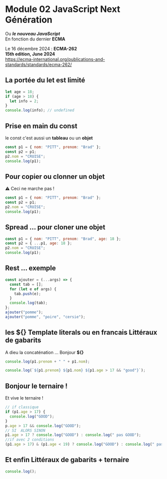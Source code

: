 # Module 02 JavaScript Next Génération

Ou **_le nouveau JavaScript_**  
En fonction du dernier **ECMA**

Le 16 décembre 2024 : **ECMA-262**  
**15th edition, June 2024**  
https://ecma-international.org/publications-and-standards/standards/ecma-262/

## La portée du let est limité

```js
let age = 18;
if (age > 18) {
  let info = 2;
}
console.log(info); // undefined
```

## Prise en main du const

le const c'est aussi un **tableau** ou un **objet**

```js
const p1 = { nom: "PITT", prenom: "Brad" };
const p2 = p1;
p2.nom = "CRUISE";
console.log(p1);
```

## Pour copier ou clonner un objet

:warning: Ceci ne marche pas !

```js
const p1 = { nom: "PITT", prenom: "Brad" };
const p2 = p1;
p2.nom = "CRUISE";
console.log(p1);
```

## Spread ... pour cloner une objet

```js
const p1 = { nom: "PITT", prenom: "Brad", age: 18 };
const p2 = { ...p1, age: 18 };
p2.nom = "CRUISE";
console.log(p1);
```

## Rest ... exemple

```js
const ajouter = (...args) => {
  const tab = [];
  for (let e of args) {
    tab.push(e);
  }
  console.log(tab);
};
ajouter("pomme");
ajouter("pomme", "poire", "cersie");
```

## les ${} Template literals ou en francais Littéraux de gabarits

A dieu la concaténation ... Bonjour **${}**

```js
console.log(p1.prenom + " " + p1.nom);

console.log(`${p1.prenom} ${p1.nom} ${p1.age > 17 && "good"}`);
```

## Bonjour le ternaire !

Et vive le ternaire !

```js
// if classique
if (p1.age > 17) {
  console.log("GOOD");
}
p.age > 17 && console.log("GOOD");
// SI  ALORS SINON
p1.age > 17 ? console.log("GOOD") : console.log(" pas GOOD");
//if avec 2 conditions
(p1.age > 17) & (p1.age < 19) ? console.log("GOOD") : console.log(" pas GOOD");
```

## Et enfin Littéraux de gabarits + ternaire

```js
console.log();
```
